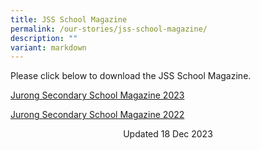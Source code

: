 ```yaml
---
title: JSS School Magazine
permalink: /our-stories/jss-school-magazine/
description: ""
variant: markdown
---
```

Please click below to download the JSS School Magazine.

[Jurong Secondary School Magazine 2023](https://drive.google.com/file/d/1sA84rugAv_mOIXrv91iaYxk8TEcZPrsZ/view?usp=sharing)

[Jurong Secondary School Magazine 2022](https://drive.google.com/file/d/1XIOHeP2WqXz_QTfDVYWYct3g8SBRzrWr/view?usp=share_link)




<center> Updated 18 Dec 2023</center>
